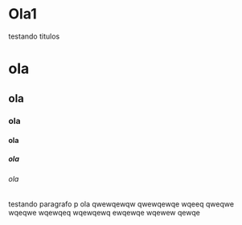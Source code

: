 # Ola1
testando titulos 
# ola
## ola
### ola
#### ola
##### ola
###### ola
testando  paragrafo
p ola
qwewqewqw
qwewqewqe
wqeeq
qweqwe
wqeqwe
wqewqeq
wqewqewq
ewqewqe
wqewew
qewqe

